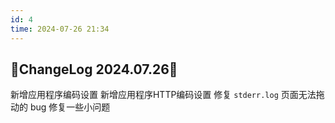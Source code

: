 ```yaml
---
id: 4
time: 2024-07-26 21:34
---
```

## 🌈ChangeLog 2024.07.26🌈

新增应用程序编码设置
新增应用程序HTTP编码设置
修复 `stderr.log` 页面无法拖动的 bug
修复一些小问题